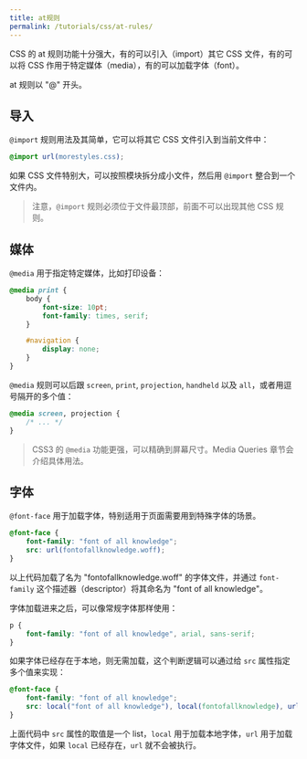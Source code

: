 ```yaml
---
title: at规则
permalink: /tutorials/css/at-rules/
---
```


CSS 的 at 规则功能十分强大，有的可以引入（import）其它 CSS 文件，有的可以将 CSS 作用于特定媒体（media），有的可以加载字体（font）。

at 规则以 "@" 开头。

## 导入

`@import` 规则用法及其简单，它可以将其它 CSS 文件引入到当前文件中：

```css
@import url(morestyles.css);
```

如果 CSS 文件特别大，可以按照模块拆分成小文件，然后用 `@import` 整合到一个文件内。

> 注意，`@import` 规则必须位于文件最顶部，前面不可以出现其他 CSS 规则。

## 媒体

`@media` 用于指定特定媒体，比如打印设备：

```css
@media print {
    body {
        font-size: 10pt;
        font-family: times, serif;
    }

    #navigation {
        display: none;
    }
}
```

`@media` 规则可以后跟 `screen`, `print`, `projection`, `handheld` 以及 `all`，或者用逗号隔开的多个值：

```css
@media screen, projection {
    /* ... */
}
```

> CSS3 的 `@media` 功能更强，可以精确到屏幕尺寸。Media Queries 章节会介绍具体用法。

## 字体

`@font-face` 用于加载字体，特别适用于页面需要用到特殊字体的场景。

```css
@font-face {
    font-family: "font of all knowledge";
    src: url(fontofallknowledge.woff);
}
```

以上代码加载了名为 "fontofallknowledge.woff" 的字体文件，并通过 `font-family` 这个描述器（descriptor）将其命名为 "font of all knowledge"。

字体加载进来之后，可以像常规字体那样使用：

```css
p { 
    font-family: "font of all knowledge", arial, sans-serif; 
}
```

如果字体已经存在于本地，则无需加载，这个判断逻辑可以通过给 `src` 属性指定多个值来实现：

```css
@font-face {
    font-family: "font of all knowledge";
    src: local("font of all knowledge"), local(fontofallknowledge), url(fontofallknowledge.woff);
}
```

上面代码中 `src` 属性的取值是一个 list，`local` 用于加载本地字体，`url` 用于加载字体文件，如果 `local` 已经存在，`url` 就不会被执行。
